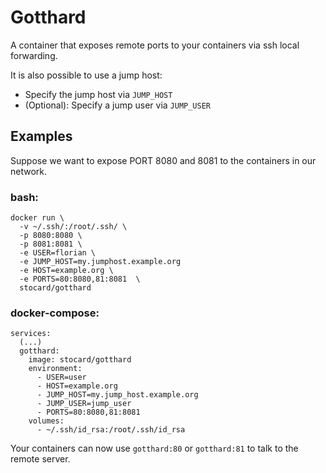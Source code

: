 # Gotthard

A container that exposes remote ports to your containers via ssh local forwarding.


It is also possible to use a jump host:

* Specify the jump host via `JUMP_HOST`
* (Optional): Specify a jump user via `JUMP_USER`

## Examples

Suppose we want to expose PORT 8080 and 8081 to the containers in our network.

### bash:
```
docker run \
  -v ~/.ssh/:/root/.ssh/ \
  -p 8080:8080 \
  -p 8081:8081 \
  -e USER=florian \
  -e JUMP_HOST=my.jumphost.example.org
  -e HOST=example.org \
  -e PORTS=80:8080,81:8081  \
  stocard/gotthard
```

### docker-compose:
```
services:
  (...)
  gotthard:
    image: stocard/gotthard
    environment: 
      - USER=user
      - HOST=example.org
      - JUMP_HOST=my.jump_host.example.org
      - JUMP_USER=jump_user
      - PORTS=80:8080,81:8081
    volumes:
      - ~/.ssh/id_rsa:/root/.ssh/id_rsa
```

Your containers can now use `gotthard:80` or `gotthard:81` to talk to the remote server.
